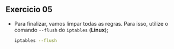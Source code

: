 ## Exercicio 05

 - Para finalizar, vamos limpar todas as regras. Para isso, utilize o comando `--flush` do `iptables` (**Linux**);

    ```bash
    iptables --flush
    ```
